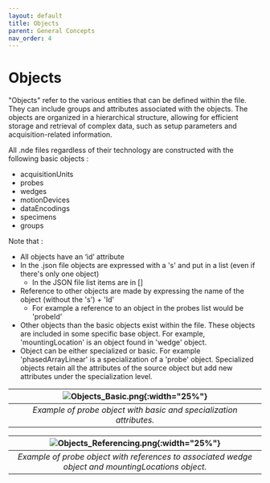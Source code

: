 ```yaml
---
layout: default
title: Objects
parent: General Concepts
nav_order: 4
---
```


# Objects

"Objects" refer to the various entities that can be defined within the file. They can include groups and attributes associated with the objects. The objects are organized in a hierarchical structure, allowing for efficient storage and retrieval of complex data, such as setup parameters and acquisition-related information.

All .nde files regardless of their technology are constructed with the following basic objects : 
- acquisitionUnits
- probes
- wedges
- motionDevices
- dataEncodings
- specimens
- groups

Note that : 
- All objects have an ‘id’ attribute
- In the .json file objects are expressed with a 's' and put in a list (even if there's only one object)
    - In the JSON file list items are in []
- Reference to other objects are made by expressing the name of the object (without the 's') + 'Id' 
    - For example a reference to an object in the probes list would be 'probeId'
- Other objects than the basic objects exist within the file. These objects are included in some specific base object. For example, 'mountingLocation' is an object found in 'wedge' object.
- Object can be either specialized or basic. For example 'phasedArrayLinear' is a specialization of a 'probe' object. Specialized objects retain all the attributes of the source object but add new attributes under the specialization level.

| ![Objects_Basic.png](/NDE_Open_File_Format/assets/images/Objects_Basic.png){:width="25%"} |
|:---------------------------------------------------------------------------------------------------------------------:|
| *Example of probe object with basic and specialization attributes.*

| ![Objects_Referencing.png](/NDE_Open_File_Format/assets/images/Objects_Referencing.png){:width="25%"} |
|:---------------------------------------------------------------------------------------------------------------------:|
| *Example of probe object with references to associated wedge object and mountingLocations object.*    
